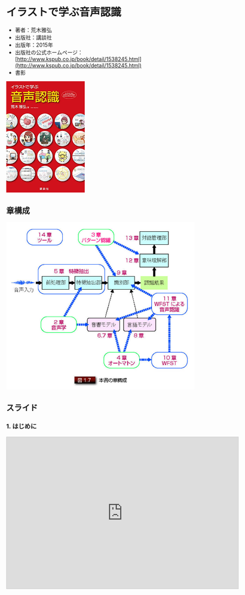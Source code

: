 # イラストで学ぶ音声認識

* 著者：荒木雅弘
* 出版社：講談社
* 出版年：2015年
* 出版社の公式ホームページ：[http://www.kspub.co.jp/book/detail/1538245.html](http://www.kspub.co.jp/book/detail/1538245.html)
* 書影  
<a href="http://www.kspub.co.jp/book/detail/1538245.html" target="_blank">
          <img src="images/araki15.png" style="border: 1px"/>
</a>

## 章構成

<img src="images/fig1-7.jpg" style="border: 1px"/>

## スライド

### 1. はじめに

<iframe src="https://www.docswell.com/slide/KYW8V9/embed" allowfullscreen="true" class="docswell-iframe" width="620" height="406" style="border: 1px solid #ccc; display: block; margin: 0px auto; padding: 0px; aspect-ratio: 620/406;"></iframe>

